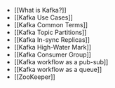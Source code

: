 - [[What is Kafka?]]
- [[Kafka Use Cases]]
- [[Kafka Common Terms]]
- [[Kafka Topic Partitions]]
- [[Kafka In-sync Replicas]]
- [[Kafka High-Water Mark]]
- [[Kafka Consumer Group]]
- [[Kafka workflow as a pub-sub]]
- [[Kafka workflow as a queue]]
- [[ZooKeeper]]